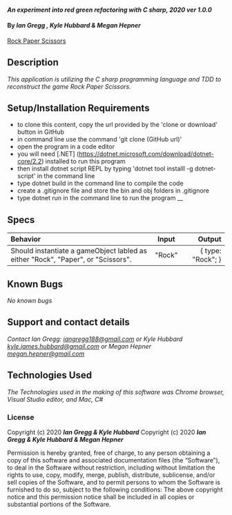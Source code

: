 #### _An experiment into red green refactoring with C sharp, 2020 ver 1.0.0_

#### By _Ian Gregg , Kyle Hubbard & Megan Hepner_
[Rock Paper Scissors](https://github.com/hubba180/rock-paper-scissors)

## Description

_This application is utilizing the C sharp programming language and TDD to reconstruct the game Rock Paper Scissors._

## Setup/Installation Requirements

* to clone this content, copy the url provided by the 'clone or download' button in GitHub
* in command line use the command 'git clone (GitHub url)'
* open the program in a code editor
* you will need [.NET] (https://dotnet.microsoft.com/download/dotnet-core/2.2) installed to run this program 
* then install dotnet script REPL by typing 'dotnet tool installl -g dotnet-script' in the command line
* type dotnet build in the command line to compile the code
* create a .gitignore file and store the bin and obj folders in .gitignore
* type dotnet run in the command line to run the program
__
## Specs
| Behavior    | Input | Output |
| :---------- | ----- | -----: |
| Should instantiate a gameObject labled as either "Rock", "Paper", or "Scissors". | "Rock" | { type: "Rock"; } |


## Known Bugs
_No known bugs_
## Support and contact details

_Contact Ian Gregg: <iangregg188@gmail.com>
or
Kyle Hubbard <kyle.james.hubbard@gmail.com>
or
Megan Hepner <megan.hepner@gmail.com>_

## Technologies Used

_The Technologies used in the making of this software was Chrome browser, Visual Studio editor, and Mac, C#_

### License

Copyright (c) 2020 **_Ian Gregg & Kyle Hubbard_**
Copyright (c) 2020 **_Ian Gregg & Kyle Hubbard & Megan Hepner_**

Permission is hereby granted, free of charge, to any person obtaining a copy of this software and associated documentation files (the “Software”), to deal in the Software without restriction, including without limitation the rights to use, copy, modify, merge, publish, distribute, sublicense, and/or sell copies of the Software, and to permit persons to whom the Software is furnished to do so, subject to the following conditions:
The above copyright notice and this permission notice shall be included in all copies or substantial portions of the Software.
